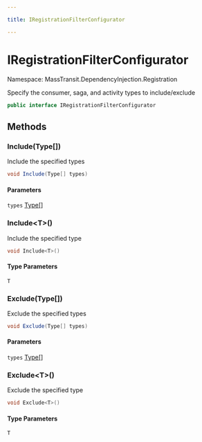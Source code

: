```yaml
---

title: IRegistrationFilterConfigurator

---
```


# IRegistrationFilterConfigurator

Namespace: MassTransit.DependencyInjection.Registration

Specify the consumer, saga, and activity types to include/exclude

```csharp
public interface IRegistrationFilterConfigurator
```

## Methods

### **Include(Type[])**

Include the specified types

```csharp
void Include(Type[] types)
```

#### Parameters

`types` [Type[]](https://learn.microsoft.com/en-us/dotnet/api/system.type)<br/>

### **Include\<T\>()**

Include the specified type

```csharp
void Include<T>()
```

#### Type Parameters

`T`<br/>

### **Exclude(Type[])**

Exclude the specified types

```csharp
void Exclude(Type[] types)
```

#### Parameters

`types` [Type[]](https://learn.microsoft.com/en-us/dotnet/api/system.type)<br/>

### **Exclude\<T\>()**

Exclude the specified type

```csharp
void Exclude<T>()
```

#### Type Parameters

`T`<br/>
